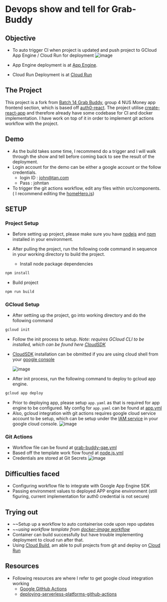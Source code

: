 # Devops show and tell for Grab-Buddy

## Objective
- To auto trigger CI when project is updated and push project to GCloud App Engine / Cloud Run for deployment
   ![image](https://user-images.githubusercontent.com/35041975/146471697-13d6ae09-41b7-460b-ac82-83f81b108023.png)

- App Engine deployment is at [App Engine](https://fintech-devops.as.r.appspot.com/).
- Cloud Run Deployment is at [Cloud Run](https://grabbuddy-devops-zd3frsi5vq-as.a.run.app)

## The Project

This project is a fork from [Batch 14 Grab Buddy](https://github.com/williamng95/grabbuddy/), group 4 NUS Money app frontend section, which is based off [auth0-react](https://github.com/auth0/auth0-react). The project utilise [create-react-app](https://github.com/facebook/create-react-app) and therefore already have some codebase for CI and docker implementation. I have work on top of it in order to implement git actions workflow with the project.

## Demo

- As the build takes some time, I recommend do a trigger and I will walk through the show and tell before coming back to see the result of the deployment.
- Login account for the demo can be either a google account or the follow credentials.
  - login ID : john@tan.com 
  - Pass : johntan
- To trigger the git actions workflow, edit any files within src/components. ( I recommend editing the [homeHero.js](https://github.com/jetLZJ/grabbuddy-devops/blob/main/src/components/HomeHero.js))

## SETUP

### Project Setup
- Before setting up project, please make sure you have [nodejs](https://nodejs.org/en/) and [npm](https://www.npmjs.com/) installed in your environment.
- After pulling the project, run the following code command in sequence in your working directory to build the project.

  - Install node package dependencies
```bash
npm install
```

  - Build project
```bash
npm run build
```

### GCloud Setup
- After settiing up the project, go into working directory and do the following command 

```bash
gcloud init
```
- Follow the init process to setup. *Note: requires GCloud CLI to be installed, which can be found here [CloudSDK](https://cloud.google.com/sdk/docs/install)*
- [CloudSDK](https://cloud.google.com/sdk/docs/install) installation can be obmitted if you are using cloud shell from your [google console](console.google.com)

   ![image](https://user-images.githubusercontent.com/35041975/146368882-0b5cb958-e3e5-46c6-8bdd-a7efce2ff778.png)


- After init process, run the following command to deploy to gcloud app engine.

```bash
gcloud app deploy
```
- Prior to deploying app, please setup `app.yaml` as that is required for app engine to be configured. My config for `app.yaml` can be found at [app.yml](https://github.com/jetLZJ/grabbuddy-devops/blob/main/app.yaml)
- Also, gcloud integration with git actions requires google cloud service account to be setup, which can be setup under the [IAM service](https://console.cloud.google.com/iam-admin/) in your google cloud console.
 ![image](https://user-images.githubusercontent.com/35041975/146468349-969c06a1-e1da-4a86-b0d2-ad4fa00eb782.png)


### Git Actions

 - Workflow file can be found at [grab-buddy-gae.yml](https://github.com/jetLZJ/grabbuddy-devops/blob/main/.github/workflows/grab-buddy-gae.yml)
 - Based off the template work flow found at [node.js.yml](https://github.com/actions/starter-workflows/blob/00db25fc1e0c3432105036075404c4429dfda403/ci/node.js.yml)
 - Credentials are stored at Git Secrets
   ![image](https://user-images.githubusercontent.com/35041975/146370591-85664523-45e1-457b-835a-4e4f9b1f5865.png)

## Difficulties faced
 - Configuring workflow file to integrate with Google App Engine SDK
 - Passing environment values to deployed APP engine environment (still figuring, current implementation for auth0 credential is not secure)
 
 ## Trying out
 - ~~Setup up a workflow to auto containerise code upon repo updates
  - ~~*using workflow template from [docker-image workflow](https://github.com/actions/starter-workflows/blob/00db25fc1e0c3432105036075404c4429dfda403/ci/docker-image.yml)*
  - Container can build successfully but have trouble implementing deployment to cloud run after that.
  - Using [Cloud Build](https://cloud.google.com/build), am able to pull projects from git and deploy on [Cloud Run](https://cloud.google.com/run)

## Resources
 - Following resources are where I refer to get google cloud integration working
   -  [Google GitHub Actions](https://github.com/google-github-actions)
   -  [deploying-serverless-platforms-github-actions](https://cloud.google.com/blog/topics/developers-practitioners/deploying-serverless-platforms-github-actions)
